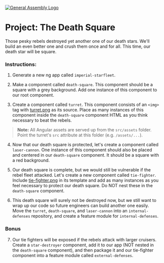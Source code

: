 [![General Assembly Logo](https://camo.githubusercontent.com/1a91b05b8f4d44b5bbfb83abac2b0996d8e26c92/687474703a2f2f692e696d6775722e636f6d2f6b6538555354712e706e67)](https://generalassemb.ly/education/web-development-immersive)

# Project: The Death Square

Those pesky rebels destroyed yet another one of our death stars. We'll build an even better one and crush them once and for all. This time, our death star will be square.

### Instructions:

1. Generate a new ng app called `imperial-starfleet`.

2. Make a component called `death-square`. This component should be a square with a grey background. Add one instance of this component to our root component.

3. Create a component called `turret`. This component consists of an `<img>` tag with [turret.png](images/turret.png) as its source. Place as many instances of this component inside the `death-square` component HTML as you think necessary to beat the rebels.

>**Note:** All Angular assets are served up from the `src/assets` folder. Point the turret's `src` attribute at this folder (e.g. `/assets/...`).

4. Now that our death square is protected, let's create a component called `laser-cannon`. One instance of this component should also be placed and centered in our `death-square` component. It should be a square with a red background. 

5. Our death square is complete, but we would still be vulnerable if the rebel fleet attacked. Let's create a new component called `tie-fighter`. Include [tie-fighter.png](images/tie-fighter.png) in its template and add as many instances as you feel necessary to protect our death square. Do NOT nest these in the `death-square` component.

6. This death square will surely not be destroyed now, but we still want to wrap up our code so future engineers can build another one easily. Move the `turret`, `death-square`, and `laser-cannon` into an `internal-defenses` repository, and create a feature module for `internal-defenses`.

### Bonus

7. Our tie fighters will be exposed if the rebels attack with larger cruisers. Create a `star-destroyer` component, add it to our app (NOT nested in the `death-square` component), and then package it and our tie-fighter component into a feature module called `external-defenses`.

